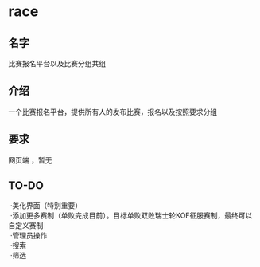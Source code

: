 # race
<h2>名字</h2>
比赛报名平台以及比赛分组共组
<h2>介绍</h2>
一个比赛报名平台，提供所有人的发布比赛，报名以及按照要求分组
<h2>要求</h2>
网页端 ，暂无
<h2>TO-DO</h2>
  ·美化界面（特别重要）<br>
  ·添加更多赛制（单败完成目前）。目标单败双败瑞士轮KOF征服赛制，最终可以自定义赛制<br>
  ·管理员操作<br>
  ·搜索<br>
  ·筛选<br>
 
